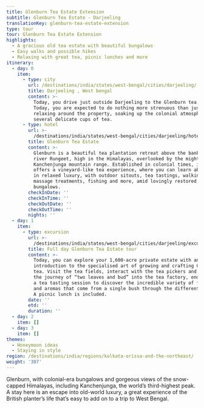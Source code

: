 ```yaml
---
title: Glenburn Tea Estate Extension
subtitle: Glenburn Tea Estate - Darjeeling
translationKey: glenburn-tea-estate-extension
type: tour
tour: Glenburn Tea Estate Extension
highlights:
  - A gracious old tea estate with beautiful bungalows
  - Easy walks and possible hikes
  - Relaxing with great tea, picnic lunches and more
itinerary:
  - day: 0
    item:
      - type: city
        url: /destinations/india/states/west-bengal/cities/darjeeling/
        title: Darjeeling , West bengal
        content: >-
          Today, you drive just outside Darjeeling to the Glenburn tea estate.
          Today, you are expected to do nothing more strenuous than just
          relaxing around the property, soaking up the colonial atmosphere and
          several delicate cups of tea.
      - type: hotel
        url: >-
          /destinations/india/states/west-bengal/cities/darjeeling/hotels/glenburn-tea-estate/
        title: Glenburn Tea Estate
        content: >-
          Glenburn is a beautiful tea plantation retreat above the banks of the
          river Rungeet, high in the Himalayas, overlooked by the mighty
          Kanchenjunga mountain range. Established in colonial times, it now
          offers a vineyard-like tea experience, where you can learn about tea
          in relaxed luxury, with outdoor sitouts, tea tastings, walking trails,
          massage treatments, fishing and more, amid lovingly restored planter’s
          bungalows.
        checkInDate: ''
        checkInTime: ''
        checkOutDate: ''
        checkOutTime: ''
        nights: ''
  - day: 1
    item:
      - type: excursion
        url: >-
          /destinations/india/states/west-bengal/cities/darjeeling/excursions/full-day-glenburn-tea-estate-tour/
        title: Full day Glenburn Tea Estate tour
        content: >-
          Today, you can explore your 1,600-acre private estate with an
          introduction to the specialised art of growing and crafting Glenburn
          tea. Visit the tea fields, interact with the tea pickers and follow
          the journey of “two leaves and bud” into the tea factory, ending with
          a tea tasting session to discover the incredible variety of flavours
          and aromas that come from a single bush through the different seasons.
          A picnic lunch is included.
        date: ''
        etd: ''
        duration: ''
  - day: 2
    item: []
  - day: 3
    item: []
themes:
  - Honeymoon ideas
  - Staying in style
region: /destinations/india/regions/kolkata-orissa-and-the-northeast/
weight: '307'
---
```


Glenburn, with colonial-era bungalows and gorgeous views of the snow-capped Himalayas, including Kanchenjunga, the world’s third-highest peak. A stay here is an escape into old-world luxury, a great experience of the British planter’s life that’s easy to add on to a trip to West Bengal.

